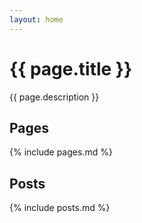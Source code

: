 ```yaml
---
layout: home
---
```


# {{ page.title }}

{{ page.description }}

## Pages

{% include pages.md %}

## Posts

{% include posts.md %}